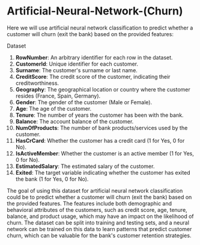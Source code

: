 # Artificial-Neural-Network-(Churn)

Here we will use artificial neural network classification to predict whether a customer will churn (exit the bank) based on the provided features:

Dataset

1. **RowNumber**: An arbitrary identifier for each row in the dataset.
2. **CustomerId**: Unique identifier for each customer.
3. **Surname**: The customer's surname or last name.
4. **CreditScore**: The credit score of the customer, indicating their creditworthiness.
5. **Geography**: The geographical location or country where the customer resides (France, Spain, Germany).
6. **Gender**: The gender of the customer (Male or Female).
7. **Age**: The age of the customer.
8. **Tenure**: The number of years the customer has been with the bank.
9. **Balance**: The account balance of the customer.
10. **NumOfProducts**: The number of bank products/services used by the customer.
11. **HasCrCard**: Whether the customer has a credit card (1 for Yes, 0 for No).
12. **IsActiveMember**: Whether the customer is an active member (1 for Yes, 0 for No).
13. **EstimatedSalary**: The estimated salary of the customer.
14. **Exited**: The target variable indicating whether the customer has exited the bank (1 for Yes, 0 for No).

The goal of using this dataset for artificial neural network classification could be to predict whether a customer will churn (exit the bank) based on the provided features. The features include both demographic and behavioral attributes of the customers, such as credit score, age, tenure, balance, and product usage, which may have an impact on the likelihood of churn. The dataset can be split into training and testing sets, and a neural network can be trained on this data to learn patterns that predict customer churn, which can be valuable for the bank's customer retention strategies.
